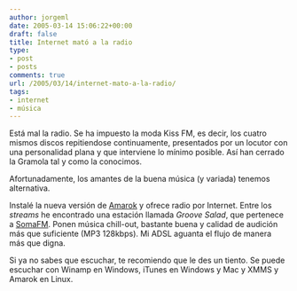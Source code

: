 ```yaml
---
author: jorgeml
date: 2005-03-14 15:06:22+00:00
draft: false
title: Internet mató a la radio
type: 
- post
- posts
comments: true
url: /2005/03/14/internet-mato-a-la-radio/
tags:
- internet
- música
---
```


Está mal la radio. Se ha impuesto la moda Kiss FM, es decir, los cuatro mismos discos repitiendose continuamente, presentados por un locutor con una personalidad plana y que interviene lo mínimo posible. Así han cerrado la Gramola tal y como la conocimos.

Afortunadamente, los amantes de la buena música (y variada) tenemos alternativa.

Instalé la nueva versión de [Amarok](http://amarok.kde.org) y ofrece radio por Internet. Entre los _streams_ he encontrado una estación llamada _Groove Salad_, que pertenece a [SomaFM](http://somafm.com). Ponen música chill-out, bastante buena y calidad de audición más que suficiente (MP3 128kbps). Mi ADSL aguanta el flujo de manera más que digna.

Si ya no sabes que escuchar, te recomiendo que le des un tiento. Se puede escuchar con Winamp en Windows, iTunes en Windows y Mac y XMMS y Amarok en Linux.
